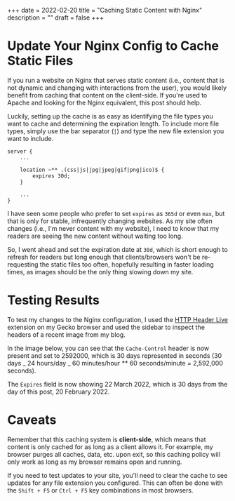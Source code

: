 +++
date = 2022-02-20
title = "Caching Static Content with Nginx"
description = ""
draft = false
+++

# Update Your Nginx Config to Cache Static Files

If you run a website on Nginx that serves static content (i.e., content that is
not dynamic and changing with interactions from the user), you would likely
benefit from caching that content on the client-side. If you're used to Apache
and looking for the Nginx equivalent, this post should help.

Luckily, setting up the cache is as easy as identifying the file types you want
to cache and determining the expiration length. To include more file types,
simply use the bar separator (`|`) and type the new file extension you want to
include.

```config
server {
    ...

    location ~** .(css|js|jpg|jpeg|gif|png|ico)$ {
        expires 30d;
    }

    ...
}
```

I have seen some people who prefer to set `expires` as `365d` or even `max`, but
that is only for stable, infrequently changing websites. As my site often
changes (i.e., I'm never content with my website), I need to know that my
readers are seeing the new content without waiting too long.

So, I went ahead and set the expiration date at `30d`, which is short enough to
refresh for readers but long enough that clients/browsers won't be re-requesting
the static files too often, hopefully resulting in faster loading times, as
images should be the only thing slowing down my site.

# Testing Results

To test my changes to the Nginx configuration, I used the [HTTP Header
Live](https://addons.mozilla.org/en-US/firefox/addon/http-header-live/)
extension on my Gecko browser and used the sidebar to inspect the headers of a
recent image from my blog.

In the image below, you can see that the `Cache-Control` header is now present
and set to 2592000, which is 30 days represented in seconds (30 days \_ 24
hours/day \_ 60 minutes/hour \*\* 60 seconds/minute = 2,592,000 seconds).

The `Expires` field is now showing 22 March 2022, which is 30 days from the day
of this post, 20 February 2022.

# Caveats

Remember that this caching system is **client-side**, which means that content
is only cached for as long as a client allows it. For example, my browser purges
all caches, data, etc. upon exit, so this caching policy will only work as long
as my browser remains open and running.

If you need to test updates to your site, you'll need to clear the cache to see
updates for any file extension you configured. This can often be done with the
`Shift + F5` or `Ctrl + F5` key combinations in most browsers.
